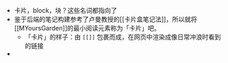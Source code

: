 - 卡片，block，块？这些名词都指向了
- 鉴于后端的笔记构建参考了卢曼教授的[[卡片盒笔记法]]，所以就将[[MYoursGarden]]的最小阅读元素称为「卡片」吧。
	- 「卡片」的样子：由 `[[]]` 包裹而成，在网页中渲染成像日常冲浪时看到的链接
-